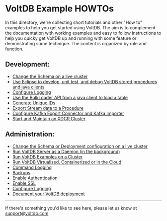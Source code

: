 VoltDB Example HOWTOs
=====================

In this directory, we're collecting short tutorials and other "How to" examples to help you get started using VoltDB. The aim is to complement the documentation with working examples and easy to follow instructions to help you quicky get VoltDB up and running with some feature or demonstrating some technique.  The content is organized by role and function.

Development:
------------
 * [Change the Schema on a live cluster](MakeChanges.md)
 * [Use Eclipse to develop, unit test, and debug VoltDB stored procedures and java clients](EclipseUnitTestDebug.md)
 * [Configure Logging](ConfigureLogging.md)
 * [Use the BulkLoader API from a java client to load a table](bulkloader/README.md)
 * [Generate Unique IDs](GenerateUniqueIDs.md)
 * [Export Stream data to a Procedure](StreamToProcedure.md)
 * [Configure Kafka Export Connector and Kafka Importer](kafka/KafkaExample.md)
 * [Start and Maintain an XDCR Cluster](xdcr_tutorial.md)

Administration:
---------------
 * [Change the Schema or Deployment configuration on a live cluster](MakeChanges.md)
 * [Run VoltDB Server as a Daemon (in the background)](RunServerInTheBackground.md)
 * [Run VoltDB Examples on a Cluster](RunAnExampleInACluster.md)
 * [Run VoltDB Virtualized, Containerized or in the Cloud](VirtualizeOrContainerize.md)
 * [Command Logging](CommandLogging.md)
 * [Backups](Backups.md)
 * [Enable Authentication](EnableAuthentication.md)
 * [Enable SSL](EnableSSL.md)
 * [Configure Logging](ConfigureLogging.md)
 * [Document your VoltDB deployment](DocumentYourDatabase.md)
--------------------------------------------------------------------------------------
If there's something you'd like to see here, please let us know at support@voltdb.com.
